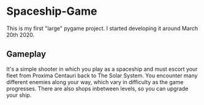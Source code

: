 # Spaceship-Game
This is my first "large" pygame project. I started developing it around March 20th 2020.
## Gameplay
It's a simple shooter in which you play as a spaceship and must escort your fleet from Proxima Centauri back to The Solar System.
You encounter many different enemies along your way, which vary in difficulty as the game progresses. There are also shops inbetween levels, so you can upgrade your ship.
